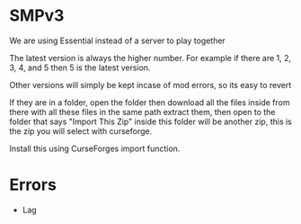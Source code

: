 # SMPv3

We are using Essential instead of a server to play together

The latest version is always the higher number.
For example if there are 1, 2, 3, 4, and 5 then 5 is the latest version.

Other versions will simply be kept incase of mod errors, so its easy to revert

If they are in a folder, open the folder then download all the files inside
from there with all these files in the same path extract them,
then open to the folder that says "Import This Zip"
inside this folder will be another zip, this is the zip you will select with curseforge.

Install this using CurseForges import function.

# Errors
- Lag